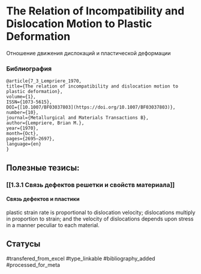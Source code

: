 # The Relation of Incompatibility and Dislocation Motion to Plastic Deformation

Отношение движения дислокаций и пластической деформации

### Библиография
```
@article{7_3_Lempriere_1970,
title={The relation of incompatibility and dislocation motion to plastic deformation},
volume={1},
ISSN={1073-5615},
DOI={[10.1007/BF03037803](https://doi.org/10.1007/BF03037803)},
number={10},
journal={Metallurgical and Materials Transactions B},
author={Lempriere, Brian M.},
year={1970},
month={Oct},
pages={2695–2697},
language={en}
}
```

## Полезные тезисы:
### [[1.3.1 Связь дефектов решетки и свойств материала]]
#### Связь дефектов и пластики
plastic strain rate is proportional
to dislocation velocity; dislocations multiply in
proportion to strain; and the velocity of dislocations
depends upon stress in a manner peculiar to each material.

## Статусы
#transfered_from_excel 
#type_linkable 
#bibliography_added
#processed_for_meta
